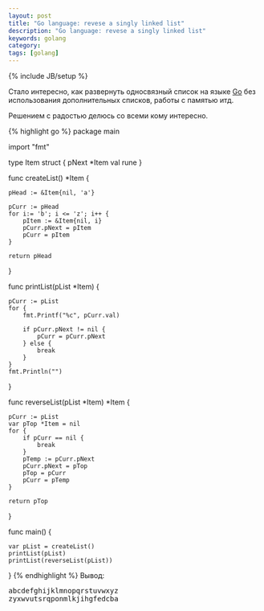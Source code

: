 ```yaml
---
layout: post
title: "Go language: revese a singly linked list"
description: "Go language: revese a singly linked list"
keywords: golang
category: 
tags: [golang]
---
```

{% include JB/setup %}

Стало интересно, как развернуть односвязный список на языке <a href="http://http://golang.org" target="_blank">Go</a> без использования дополнительных списков, работы с памятью итд.

Решением с радостью делюсь со всеми кому интересно.

{% highlight go %}
package main

import "fmt"

type Item struct { 
    pNext *Item
    val rune
}

func createList() *Item {

    pHead := &Item{nil, 'a'}
    
    pCurr := pHead
    for i:= 'b'; i <= 'z'; i++ { 
        pItem := &Item{nil, i}       
        pCurr.pNext = pItem
        pCurr = pItem
    }
    
    return pHead
}

func printList(pList *Item) {

    pCurr := pList
    for {
        fmt.Printf("%c", pCurr.val)
        
        if pCurr.pNext != nil {
            pCurr = pCurr.pNext
        } else {
            break
        }
    }
    fmt.Println("")
}

func reverseList(pList *Item) *Item {
    
    pCurr := pList
    var pTop *Item = nil
    for {
        if pCurr == nil {
            break
        }
        pTemp := pCurr.pNext
        pCurr.pNext = pTop
        pTop = pCurr
        pCurr = pTemp        
    }
    
    return pTop
}

func main() {

    var pList = createList() 
    printList(pList)
    printList(reverseList(pList))
}
{% endhighlight %}
Вывод:
<pre class="terminal">
abcdefghijklmnopqrstuvwxyz
zyxwvutsrqponmlkjihgfedcba
</pre>
